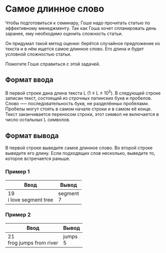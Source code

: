 # Самое длинное слово

Чтобы подготовиться к семинару, Гоше надо прочитать статью по эффективному менеджменту. Так как Гоша хочет спланировать
день заранее, ему необходимо оценить сложность статьи.

Он придумал такой метод оценки: берётся случайное предложение из текста и в нём ищется самое длинное слово.
Его длина и будет условной сложностью статьи.

Помогите Гоше справиться с этой задачей.

## Формат ввода

В первой строке дана длина текста L (1 ≤ L ≤ 10<sup>5</sup>). В следующей строке записан текст, состоящий из строчных латинских букв
и пробелов. Слово —– последовательность букв, не разделённых пробелами. Пробелы могут стоять в самом начале строки и в самом её конце.
Текст заканчивается переносом строки, этот символ не включается в число остальных L символов.

## Формат вывода

В первой строке выведите самое длинное слово. Во второй строке выведите его длину. Если подходящих слов несколько, выведите то,
которое встречается раньше.

### Пример 1

| Ввод                        | Вывод         |
|-----------------------------|---------------|
| 19<br/> i love segment tree | segment<br/>7 |

### Пример 2

| Ввод                           | Вывод       |
|--------------------------------|-------------|
| 21<br/> frog jumps from river  | jumps<br/>5 |